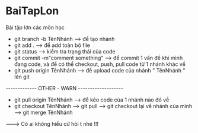 # BaiTapLon
Bài tập lớn các môn học
- git branch -b TênNhánh --> để tạo nhánh
- git add . --> để add toàn bộ file
- git status --> kiểm tra trạng thái của code
- git commit -m"comment something" --> để commit 1 vấn đề khi mình đang code, và để có thể checkout, push, pull code từ 1 nhánh khác về
- git push origin TênNhánh --> để upload code của nhánh " TênNhánh " lên git

------------- OTHER - WARN -------------------

- git pull origin TênNhánh --> để kéo code của 1 nhánh nào đó về
- git checkout TênNhánh --> git pull --> git checkout lại về nhánh của mình --> git merge TênNhánh

---> Có ai không hiểu cứ hỏi t nhé !!!
